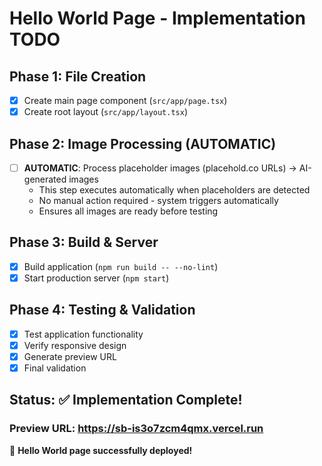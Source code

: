 # Hello World Page - Implementation TODO

## Phase 1: File Creation
- [x] Create main page component (`src/app/page.tsx`)
- [x] Create root layout (`src/app/layout.tsx`)

## Phase 2: Image Processing (AUTOMATIC)
- [ ] **AUTOMATIC**: Process placeholder images (placehold.co URLs) → AI-generated images
  - This step executes automatically when placeholders are detected
  - No manual action required - system triggers automatically
  - Ensures all images are ready before testing

## Phase 3: Build & Server
- [x] Build application (`npm run build -- --no-lint`)
- [x] Start production server (`npm start`)

## Phase 4: Testing & Validation
- [x] Test application functionality
- [x] Verify responsive design
- [x] Generate preview URL
- [x] Final validation

## Status: ✅ Implementation Complete!

### Preview URL: https://sb-is3o7zcm4qmx.vercel.run

🎉 **Hello World page successfully deployed!**